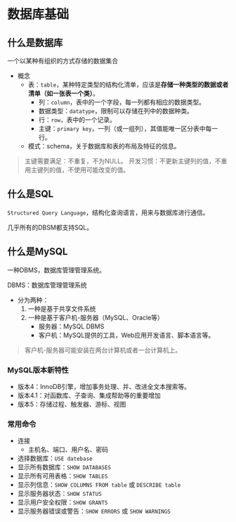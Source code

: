 # 数据库基础

## 什么是数据库
一个以某种有组织的方式存储的数据集合

- 概念
	- 表：`table`，某种特定类型的结构化清单，应该是**存储一种类型的数据或者清单（如一张表一个类）**。
		- 列：`column`，表中的一个字段，每一列都有相应的数据类型。
		- 数据类型：`datatype`，限制可以存储在列中的数据种类。
		- 行：`row`，表中的一个记录。
		- 主键：`primary key`，一列（或一组列），其值能唯一区分表中每一行。
	- 模式：schema，关于数据库和表的布局及特征的信息。

> 主键需要满足：不重复，不为NULL。
> 开发习惯：不更新主键列的值，不重用主键列的值，不使用可能改变的值。

## 什么是SQL

`Structured Query Language`，结构化查询语言，用来与数据库进行通信。

几乎所有的DBSM都支持SQL。

## 什么是MySQL

一种DBMS，数据库管理管理系统。

DBMS：数据库管理管理系统
- 分为两种：
	1. 一种是基于共享文件系统
	2. 一种是基于客户机-服务器（MySQL、Oracle等）
		- 服务器：MySQL DBMS
		- 客户机：MySQL提供的工具，Web应用开发语言、脚本语言等。

> 客户机-服务器可能安装在两台计算机或者一台计算机上。

### MySQL版本新特性
- 版本4：InnoDB引擎，增加事务处理、并、改进全文本搜索等。
- 版本4.1：对函数库、子查询、集成帮助等的重要增加
- 版本5：存储过程、触发器、游标、视图

### 常用命令
- 连接
	- 主机名、端口、用户名、密码
- 选择数据库：`USE datebase`
- 显示所有数据库：`SHOW DATABASES`
- 显示所有可用表格：`SHOW TABLES`
- 显示列信息：`SHOW COLUMNS FROM table` 或 `DESCRIBE table`
- 显示服务器状态：`SHOW STATUS`
- 显示用户安全权限：`SHOW GRANTS`
- 显示服务器错误或警告：`SHOW ERRORS` 或 `SHOW WARNINGS`
